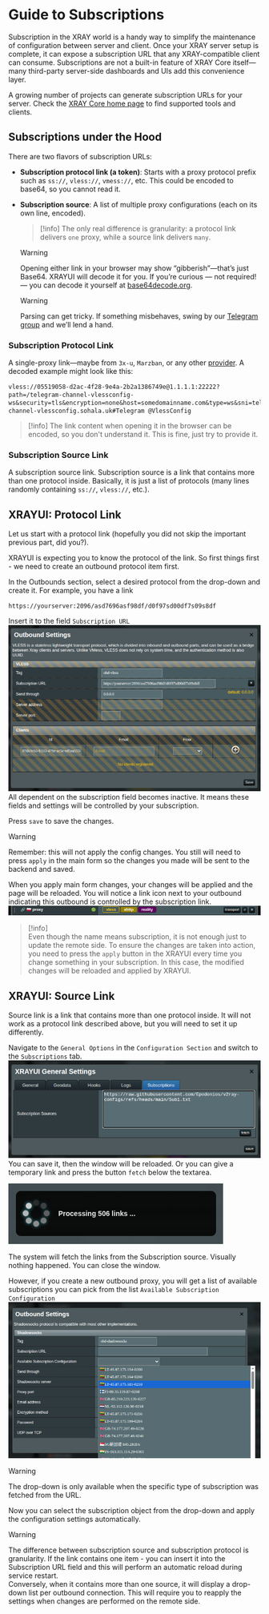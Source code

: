 # Guide to Subscriptions

Subscription in the XRAY world is a handy way to simplify the maintenance of configuration between server and client. Once your XRAY server setup is complete, it can expose a subscription URL that any XRAY-compatible client can consume. Subscriptions are not a built-in feature of XRAY Core itself—many third-party server-side dashboards and UIs add this convenience layer.

A growing number of projects can generate subscription URLs for your server. Check the [XRAY Core home page](https://github.com/XTLS/Xray-core) to find supported tools and clients.

## Subscriptions under the Hood

There are two flavors of subscription URLs:

- **Subscription protocol link (a token)**: Starts with a proxy protocol prefix such as `ss://`, `vless://`, `vmess://`, etc. This could be encoded to base64, so you cannot read it.
- **Subscription source**: A list of multiple proxy configurations (each on its own line, encoded).

  > [!info]
  > The only real difference is granularity: a protocol link delivers `one` proxy, while a source link delivers `many`.

  > [!warning]
  > Opening either link in your browser may show “gibberish”—that’s just Base64. XRAYUI will decode it for you. If you’re curious — not required! — you can decode it yourself at [base64decode.org](https://www.base64decode.org/).

  > [!warning]
  > Parsing can get tricky. If something misbehaves, swing by our [Telegram group](https://t.me/asusxray) and we’ll lend a hand.

### Subscription Protocol Link

A single-proxy link—maybe from `3x-u`, `Marzban`, or any other [provider](https://github.com/XTLS/Xray-core). A decoded example might look like this:

```text:no-line-numbers
vless://05519058-d2ac-4f28-9e4a-2b2a1386749e@1.1.1.1:22222?path=/telegram-channel-vlessconfig-ws&security=tls&encryption=none&host=somedomainname.com&type=ws&sni=telegram-channel-vlessconfig.sohala.uk#Telegram @VlessConfig
```

> [!info]
> The link content when opening it in the browser can be encoded, so you don't understand it. This is fine, just try to provide it.

### Subscription Source Link

A subscription source link. Subscription source is a link that contains more than one protocol inside. Basically, it is just a list of protocols (many lines randomly containing `ss://`, `vless://`, etc.).

## XRAYUI: Protocol Link

Let us start with a protocol link (hopefully you did not skip the important previous part, did you?).

XRAYUI is expecting you to know the protocol of the link. So first things first - we need to create an outbound protocol item first.

In the Outbounds section, select a desired protocol from the drop-down and create it. For example, you have a link

```text:no-line-numbers
https://yourserver:2096/asd7696asf98df/d0f97sd00df7s09s8df
```

Insert it to the field `Subscription URL`  
![subscriptions protocol](../.vuepress/public/images/subscriptions/20250731210146.png)  
All dependent on the subscription field becomes inactive. It means these fields and settings will be controlled by your subscription.

Press `save` to save the changes.

> [!warning]  
> Remember: this will not apply the config changes. You still will need to press `apply` in the main form so the changes you made will be sent to the backend and saved.

When you apply main form changes, your changes will be applied and the page will be reloaded. You will notice a link icon next to your outbound indicating this outbound is controlled by the subscription link.  
![proxy subscription line](../.vuepress/public/images/subscriptions/20250731210735.png)

> [!info]  
> Even though the name means subscription, it is not enough just to update the remote side. To ensure the changes are taken into action, you need to press the `apply` button in the XRAYUI every time you change something in your subscription. In this case, the modified changes will be reloaded and applied by XRAYUI.

## XRAYUI: Source Link

Source link is a link that contains more than one protocol inside. It will not work as a protocol link described above, but you will need to set it up differently.

Navigate to the `General Options` in the `Configuration Section` and switch to the `Subscriptions` tab.  
![source link](../.vuepress/public/images/subscriptions/20250731213156.png)  
You can save it, then the window will be reloaded. Or you can give a temporary link and press the button `fetch` below the textarea.

![fetch](../.vuepress/public/images/subscriptions/20250731213401.png)

The system will fetch the links from the Subscription source. Visually nothing happened. You can close the window.

However, if you create a new outbound proxy, you will get a list of available subscriptions you can pick from the list `Available Subscription Configuration`  
![available subscriptions](../.vuepress/public/images/subscriptions/20250731213630.png)

> [!warning]  
> The drop-down is only available when the specific type of subscription was fetched from the URL.

Now you can select the subscription object from the drop-down and apply the configuration settings automatically.

> [!warning]  
> The difference between subscription source and subscription protocol is granularity. If the link contains one item - you can insert it into the Subscription URL field and this will perform an automatic reload during service restart.  
> Conversely, when it contains more than one source, it will display a drop-down list per outbound connection. This will require you to reapply the settings when changes are performed on the remote side.
